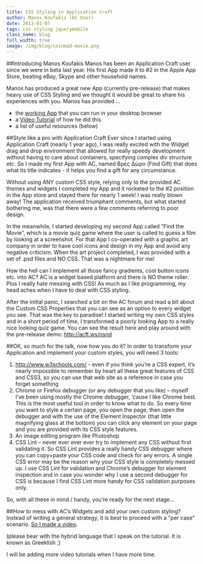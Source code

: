 ```yaml
---
title: CSS Styling in Application Craft
author: Manos Koufakis (AC User)
date: 2013-01-07
tags: css styling jquerymobile
class_name: blog
full_width: true
image: /img/blog/coinmad-movie.png
---
```


##Introducing Manos Koufakis
Manos has been an Application Craft user since we were in beta last year. His first App made it to #2 in the Apple App Store, beating eBay, Skype and other household names.

Manos has produced a great new App (currently pre-release) that makes heavy use of CSS Styling and we thought it would be great to share his experiences with you. Manos has provided ...

 - the [working App](http://acft.ws/nsnd) that you can run in your desktop browser
 - a <a href="http://www.youtube.com/v/9bJSG-ETZvs?autoplay=1&hd=1&fs=1&showsearch=0&rel=0&" class="fancybox fancybox.iframe"> Video Tutorial</a> of how he did this
 - a list of useful resources (below)


##Style like a pro with Application Craft
Ever since I started using Application Craft (nearly 1 year ago), I was really excited with the Widget drag and drop environment that allowed for really speedy development without having to care about containers, specifying complex div structure etc. So I made my first App with AC, named Βρες Δώρο (Find Gift) that does what its title indicates - it helps you find a gift for any circumstance.

Without using ANY custom CSS style, relying only to the provided AC themes and widgets I completed my App and it rocketed to the #2 position in the App store and stayed there for nearly 1 week! I was really blown away! The application received triumphant comments, but what  started bothering me, was that there were a few comments referring to poor design.

In the meanwhile, I started developing my second App called “Find the Movie”, which is a movie quiz game where the user is called to guess a film by looking at a screenshot. For that App I co-operated with a graphic art company in order to have cool icons and design in my App and avoid any negative criticism. When the art project completed, I was provided with a set of .psd files and NO CSS. That was a nightmare for me!

How the hell can I implement all those fancy gradients, cool button icons etc. into AC? AC is a widget based platform and there is NO theme roller. Plus I really hate messing with CSS! As much as I like programming, my head aches when I have to deal with CSS styling.

After the initial panic, I searched a bit on the AC forum and read a bit about the Custom CSS Properties that you can see as an option to every widget you see.
That was the key to paradise!  I started writing my own CSS styles and in a short period of time, I transformed a poorly looking App to a really nice looking quiz game. You can see the result here and play around with the pre-release demo:
http://acft.ws/nsnd

##OK, so much for the talk, now how you do it?
In order to transform your Application and implement your custom styles, you will need 3 tools:

1.  http://www.w3schools.com/ - even if you think you’re a CSS expert, it’s nearly impossible to remember by heart all these great features of CSS and CSS3, so you can use that web site as a reference in case you forget something
1.  Chrome or Firefox debugger (or any debugger that you like) – myself I’ve been using mostly the Chrome debugger, ‘cause I like Chrome best. This is the most useful tool in order to know what to do. So every time you want to style a certain page, you open the page, then open the debugger and with the use of the Element Inspector (that little magnifying glass at the bottom) you can click any element on your page and you are provided with its  CSS style features.
1.  An image editing program like Photoshop
1.   CSS Lint – never ever ever ever try to implement any CSS without first validating it. So CSS Lint provides a really handy CSS debugger where you can copy+paste your CSS code and check for any errors. A single CSS error may be the reason why your CSS style is completely messed up. I use CSS Lint for validation and Chrome’s debugger for element inspection and in case you wonder why I use a second debugger for CSS is because I find CSS Lint more handy for CSS validation purposes  only.

So, with all these in mind / handy, you’re ready for the next stage...


##How to mess with AC’s Widgets and add your own custom styling?
Instead of writing a general strategy, it is best to proceed with a "per case" scenario. <a href="http://www.youtube.com/v/9bJSG-ETZvs?autoplay=1&hd=1&fs=1&showsearch=0&rel=0&" class="fancybox fancybox.iframe"> So I made a video</a>.

(please bear with the hybrid language that I speak on the tutorial. It is known as Greeklish ;)

I will be adding more video tutorials when I have more time.


